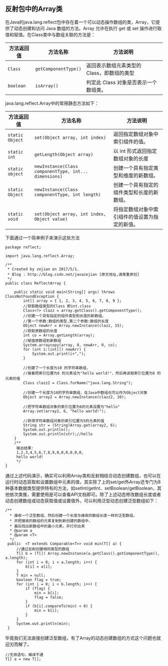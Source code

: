 ## 反射包中的Array类

在Java的java.lang.reflect包中存在着一个可以动态操作数组的类，Array，它提供了动态创建和访问 Java 数组的方法。Array 允许在执行 get 或 set 操作进行取值和赋值。在Class类中与数组关联的方法是：

| 方法返回值 | 方法名称             | 方法说明                                   |
| ---------- | -------------------- | ------------------------------------------ |
| `Class`    | `getComponentType()` | 返回表示数组元素类型的 Class，即数组的类型 |
| `boolean`  | `isArray()`          | 判定此 Class 对象是否表示一个数组类。      |



java.lang.reflect.Array中的常用静态方法如下：

| 方法返回值      | 方法名称                                              | 方法说明                                       |
| --------------- | ----------------------------------------------------- | ---------------------------------------------- |
| `static Object` | `set(Object array, int index)`                        | 返回指定数组对象中索引组件的值。               |
| `static int`    | `getLength(Object array)`                             | 以 int 形式返回指定数组对象的长度              |
| `static object` | `newInstance(Class componentType, int... dimensions)` | 创建一个具有指定类型和维度的新数组。           |
| `static Object` | `newInstance(Class componentType, int length)`        | 创建一个具有指定的组件类型和长度的新数组。     |
| `static void`   | `set(Object array, int index, Object value)`          | 将指定数组对象中索引组件的值设置为指定的新值。 |



下面通过一个简单例子来演示这些方法

```
package reflect;

import java.lang.reflect.Array;

/**
 * Created by zejian on 2017/5/1.
 * Blog : http://blog.csdn.net/javazejian [原文地址,请尊重原创]
 */
public class ReflectArray {

    public static void main(String[] args) throws ClassNotFoundException {
        int[] array = { 1, 2, 3, 4, 5, 6, 7, 8, 9 };
        //获取数组类型的Class 即int.class
        Class<?> clazz = array.getClass().getComponentType();
        //创建一个具有指定的组件类型和长度的新数组。
        //第一个参数:数组的类型,第二个参数:数组的长度
        Object newArr = Array.newInstance(clazz, 15);
        //获取原数组的长度
        int co = Array.getLength(array);
        //赋值原数组到新数组
        System.arraycopy(array, 0, newArr, 0, co);
        for (int i:(int[]) newArr) {
            System.out.print(i+",");
        }

        //创建了一个长度为10 的字符串数组，
        //接着把索引位置为6 的元素设为"hello world!"，然后再读取索引位置为6 的元素的值
        Class clazz2 = Class.forName("java.lang.String");

        //创建一个长度为10的字符串数组，在Java中数组也可以作为Object对象
        Object array2 = Array.newInstance(clazz2, 10);

        //把字符串数组对象的索引位置为6的元素设置为"hello"
        Array.set(array2, 6, "hello world!");

        //获得字符串数组对象的索引位置为5的元素的值
        String str = (String)Array.get(array2, 6);
        System.out.println();
        System.out.println(str);//hello
    }
    /**
     输出结果:
     1,2,3,4,5,6,7,8,9,0,0,0,0,0,0,
     hello world!
     */
}
```

通过上述代码演示，确实可以利用Array类和反射相结合动态创建数组，也可以在运行时动态获取和设置数组中元素的值，其实除了上的set/get外Array还专门为8种基本数据类型提供特有的方法，如setInt/getInt、setBoolean/getBoolean，其他依次类推，需要使用是可以查看API文档即可。除了上述动态修改数组长度或者动态创建数组或动态获取值或设置值外，可以利用泛型动态创建泛型数组如下：

```
/**
  * 接收一个泛型数组，然后创建一个长度与接收的数组长度一样的泛型数组，
  * 并把接收的数组的元素复制到新创建的数组中，
  * 最后找出新数组中的最小元素，并打印出来
  * @param a
  * @param <T>
  */
 public  <T extends Comparable<T>> void min(T[] a) {
     //通过反射创建相同类型的数组
     T[] b = (T[]) Array.newInstance(a.getClass().getComponentType(), a.length);
     for (int i = 0; i < a.length; i++) {
         b[i] = a[i];
     }
     T min = null;
     boolean flag = true;
     for (int i = 0; i < b.length; i++) {
         if (flag) {
             min = b[i];
             flag = false;
         }
         if (b[i].compareTo(min) < 0) {
             min = b[i];
         }
     }
     System.out.println(min);
 }
```

毕竟我们无法直接创建泛型数组，有了Array的动态创建数组的方式这个问题也就迎刃而解了。

```
//无效语句，编译不通
T[] a = new T[];
```